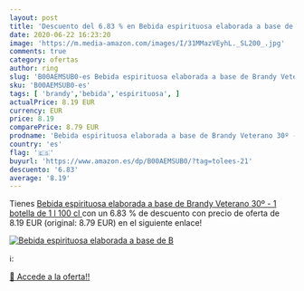 ```yaml
---
layout: post
title: 'Descuento del 6.83 % en Bebida espirituosa elaborada a base de B'
date: 2020-06-22 16:23:20
image: 'https://m.media-amazon.com/images/I/31MMazVEyhL._SL200_.jpg'
comments: true
category: ofertas
author: ring
slug: 'B00AEMSUB0-es Bebida espirituosa elaborada a base de Brandy Veterano 30º...'
sku: 'B00AEMSUB0-es'
tags: [ 'brandy','bebida','espirituosa', ]
actualPrice: 8.19 EUR
currency: EUR
price: 8.19
comparePrice: 8.79 EUR
prodname: 'Bebida espirituosa elaborada a base de Brandy Veterano 30º - 1 botella de 1 l  100 cl '
country: 'es'
flag: '🇪🇸'
buyurl: 'https://www.amazon.es/dp/B00AEMSUB0/?tag=tolees-21'
descuento: '6.83'
average: '8.19'
---
```


Tienes [Bebida espirituosa elaborada a base de Brandy Veterano 30º - 1 botella de 1 l  100 cl ](https://www.amazon.es/dp/B00AEMSUB0/?tag=tolees-21) con un 6.83 % de descuento con precio de oferta de 8.19 EUR (original: 8.79 EUR) en el siguiente enlace!

[![Bebida espirituosa elaborada a base de B](https://m.media-amazon.com/images/I/31MMazVEyhL._SL200_.jpg)](https://www.amazon.es/dp/B00AEMSUB0/?tag=tolees-21)

ℹ️:


[🛒 Accede a la oferta!!](https://www.amazon.es/dp/B00AEMSUB0/?tag=tolees-21)
